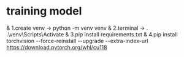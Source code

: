 # training model

& 1.create venv -> python -m venv venv
& 2.terminal -> . .\venv\Scripts\Activate
& 3.pip install requirements.txt
& 4.pip install torchvision --force-reinstall --upgrade --extra-index-url https://download.pytorch.org/whl/cu118

